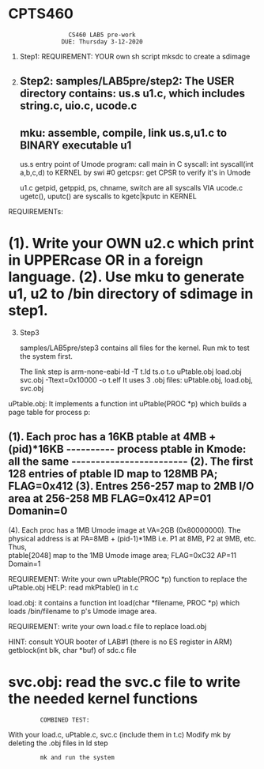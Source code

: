 # CPTS460

                     CS460 LAB5 pre-work
                   DUE: Thursday 3-12-2020

1. Step1: REQUIREMENT: YOUR own sh script mksdc to create a sdimage

2. Step2: samples/LAB5pre/step2:
   The USER directory contains:
          us.s
	  u1.c, which includes string.c, uio.c, ucode.c
	  ----------------------------------------------
	  mku: assemble, compile, link us.s,u1.c to BINARY executable u1
	  --------------------------------------------------------------
   us.s	  entry point of Umode program: call main in C
          syscall:    int syscall(int a,b,c,d) to KERNEL by swi #0
	  getcpsr:    get CPSR to verify it's in Umode

   u1.c   getpid, getppid, ps, chname, switch are all syscalls VIA
                  ucode.c
	  ugetc(), uputc() are syscalls to kgetc|kputc in KERNEL

REQUIREMENTs:

(1). Write your OWN u2.c which print in UPPERcase OR in a foreign language.
(2). Use mku to generate u1, u2 to /bin directory of sdimage in step1.
===========================================================================
3. Step3

   samples/LAB5pre/step3 contains all files for the kernel.
   Run  mk  to test the system first.

   The link step is
arm-none-eabi-ld -T t.ld ts.o t.o uPtable.obj load.obj svc.obj -Ttext=0x10000 -o t.elf
   It uses 3 .obj files: uPtable.obj, load.obj, svc.obj

uPtable.obj: It implements a function
                int uPtable(PROC *p)
   which builds a page table for process p:

(1). Each proc has a 16KB ptable at
          4MB + (pid)*16KB
---------- process ptable in Kmode: all the same ------------------------
(2). The first 128 entries of ptable ID map to 128MB PA; FLAG=0x412
(3). Entres 256-257 map to 2MB I/O area at 256-258 MB    FLAG=0x412
                                                         AP=01 Domanin=0
-------------------------------------------------------------------------
(4). Each proc has a 1MB Umode image at VA=2GB (0x80000000).
     The physical address is at         PA=8MB + (pid-1)*1MB
         i.e. P1 at 8MB, P2 at 9MB, etc.
Thus,		     
     ptable[2048] map to the 1MB Umode image area;       FLAG=0xC32
                                                        AP=11 Domain=1

REQUIREMENT: Write your own uPtable(PROC *p) function to replace the uPtable.obj
HELP: read mkPtable() in t.c

		     
load.obj: it contains a function
             int load(char *filename, PROC *p)
   which loads /bin/filename to p's Umode image area.

REQUIREMENT: write your own load.c file to replace load.obj
		     
HINT: consult YOUR booter of LAB#1  (there is no ES register in ARM)
      getblock(int blk, char *buf) of sdc.c file

svc.obj: read the svc.c file to write the needed kernel functions	     
==============================================================================

		     COMBINED TEST:

  With your load.c, uPtable.c, svc.c (include them in t.c)
  Modify mk by deleting the .obj files in ld step

		     mk and run the system
		     
		     
   
